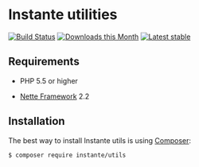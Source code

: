 Instante utilities
======

[![Build Status](https://travis-ci.org/instante/utils.svg?branch=master)](https://travis-ci.org/instante/utils)
[![Downloads this Month](https://img.shields.io/packagist/dm/instante/utils.svg)](https://packagist.org/packages/instante/utils)
[![Latest stable](https://img.shields.io/packagist/v/instante/utils.svg)](https://packagist.org/packages/instante/utils)

Requirements
------------

- PHP 5.5 or higher

- [Nette Framework](https://github.com/nette/nette) 2.2



Installation
------------

The best way to install Instante utils is using  [Composer](http://getcomposer.org/):

```sh
$ composer require instante/utils
```
